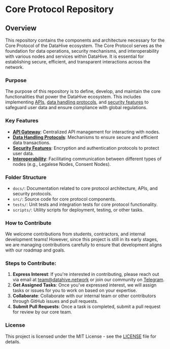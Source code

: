 # Core Protocol Repository

## Overview
This repository contains the components and architecture necessary for the Core Protocol of the DataHive ecosystem. The Core Protocol serves as the foundation for data operations, security mechanisms, and interoperability with various nodes and services within DataHive. It is essential for establishing secure, efficient, and transparent interactions across the network.

### Purpose
The purpose of this repository is to define, develop, and maintain the core functionalities that power the DataHive ecosystem. This includes implementing [APIs](./docs/API-Gateway.md), [data handling protocols](./docs/Data-Handling-Protocols.md), and [security features](./docs/Security-Features.md) to safeguard user data and ensure compliance with global regulations.

### Key Features
- **[API Gateway](./docs/API-Gateway.md)**: Centralized API management for interacting with nodes.
- **[Data Handling Protocols](./docs/Data-Handling-Protocols.md)**: Mechanisms to ensure secure and efficient data transactions.
- **[Security Features](./docs/Security-Features.md)**: Encryption and authentication protocols to protect user data.
- **[Interoperability](./docs/Interoperability.md)**: Facilitating communication between different types of nodes (e.g., Legalese Nodes, Consent Nodes).

### Folder Structure
- `docs/`: Documentation related to core protocol architecture, APIs, and security protocols.
- `src/`: Source code for core protocol components.
- `tests/`: Unit tests and integration tests for core protocol functionality.
- `scripts/`: Utility scripts for deployment, testing, or other tasks.

### How to Contribute
We welcome contributions from students, contractors, and internal development teams! However, since this project is still in its early stages, we are managing contributions carefully to ensure that development aligns with our roadmap and goals.

### Steps to Contribute:
1. **Express Interest**: If you're interested in contributing, please reach out via email at [team@datahive.network](mailto:team@datahive.network) or join our community on [Telegram](https://t.me/datahiveofficial).
2. **Get Assigned Tasks**: Once you've expressed interest, we will assign tasks or issues for you to work on based on your expertise.
3. **Collaborate**: Collaborate with our internal team or other contributors through GitHub issues and pull requests.
4. **Submit Pull Requests**: Once a task is completed, submit a pull request for review by our core team.

### License
This project is licensed under the MIT License - see the [LICENSE](LICENSE) file for details.
